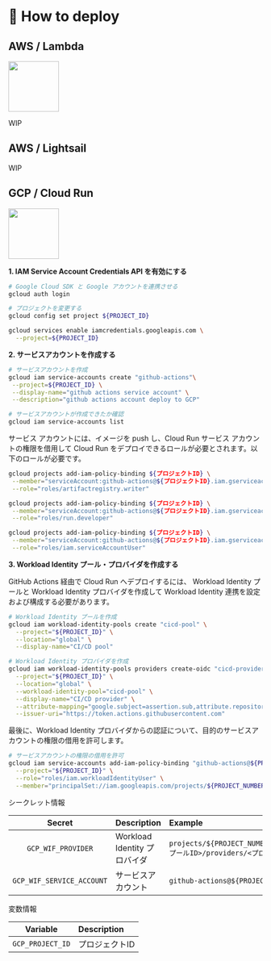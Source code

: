# 🚀 How to deploy
## AWS / Lambda
<img src="https://d2908q01vomqb2.cloudfront.net/1b6453892473a467d07372d45eb05abc2031647a/2023/02/23/lambda_service.png" height="100">

WIP


## AWS / Lightsail
WIP


## GCP / Cloud Run

<img src="https://storage.googleapis.com/gweb-cloudblog-publish/images/Cloud_Run.max-2600x2600.jpg" height="100">

**1. IAM Service Account Credentials API を有効にする**
```bash
# Google Cloud SDK と Google アカウントを連携させる
gcloud auth login

# プロジェクトを変更する
gcloud config set project ${PROJECT_ID}

gcloud services enable iamcredentials.googleapis.com \
  --project=${PROJECT_ID}
```

**2. サービスアカウントを作成する**
```bash
# サービスアカウントを作成
gcloud iam service-accounts create "github-actions"\
 --project=${PROJECT_ID} \
 --display-name="github actions service account" \
 --description="github actions account deploy to GCP"

# サービスアカウントが作成できたか確認
gcloud iam service-accounts list
```

サービス アカウントには、イメージを push し、Cloud Run サービス アカウントの権限を借用して Cloud Run をデプロイできるロールが必要とされます。以下のロールが必要です。
```bash
gcloud projects add-iam-policy-binding ${プロジェクトID} \
 --member="serviceAccount:github-actions@${プロジェクトID}.iam.gserviceaccount.com" \
 --role="roles/artifactregistry.writer"

gcloud projects add-iam-policy-binding ${プロジェクトID} \
 --member="serviceAccount:github-actions@${プロジェクトID}.iam.gserviceaccount.com" \
 --role="roles/run.developer"

gcloud projects add-iam-policy-binding ${プロジェクトID} \
 --member="serviceAccount:github-actions@${プロジェクトID}.iam.gserviceaccount.com" \
 --role="roles/iam.serviceAccountUser"
```

**3. Workload Identity プール・プロバイダを作成する**

GitHub Actions 経由で Cloud Run へデプロイするには、 Workload Identity プールと Workload Identity プロバイダを作成して Workload Identity 連携を設定および構成する必要があります。
```bash
# Workload Identity プールを作成
gcloud iam workload-identity-pools create "cicd-pool" \
  --project="${PROJECT_ID}" \
  --location="global" \
  --display-name="CI/CD pool"

# Workload Identity プロバイダを作成
gcloud iam workload-identity-pools providers create-oidc "cicd-provider" \
  --project="${PROJECT_ID}" \
  --location="global" \
  --workload-identity-pool="cicd-pool" \
  --display-name="CI/CD provider" \
  --attribute-mapping="google.subject=assertion.sub,attribute.repository=assertion.repository,attribute.actor=assertion.actor" \
  --issuer-uri="https://token.actions.githubusercontent.com"
```

最後に、Workload Identity プロバイダからの認証について、目的のサービスアカウントの権限の借用を許可します。
```bash
# サービスアカウントの権限の借用を許可
gcloud iam service-accounts add-iam-policy-binding "github-actions@${PROJECT_ID}.iam.gserviceaccount.com" \
  --project="${PROJECT_ID}" \
  --role="roles/iam.workloadIdentityUser" \
  --member="principalSet://iam.googleapis.com/projects/${PROJECT_NUMBER}/locations/global/workloadIdentityPools/cicd-pool/attribute.repository/gtaiyou24/clean-architecture"
```

シークレット情報

| Secret | Description | Example |
|:------:|:------------|:--------|
| `GCP_WIF_PROVIDER` | Workload Identity プロバイダ | `projects/${PROJECT_NUMBER}/locations/global/workloadIdentityPools/<プールID>/providers/<プロバイダID>` |
| `GCP_WIF_SERVICE_ACCOUNT` | サービスアカウント | `github-actions@${PROJECT_ID}.iam.gserviceaccount.com` |

変数情報

| Variable | Description |
|:--------:|:------------|
| `GCP_PROJECT_ID` | プロジェクトID |
